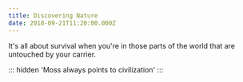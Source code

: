 ```yaml
---
title: Discovering Nature
date: 2018-09-21T11:20:00.000Z
---
```


It's all about survival when you're in those parts of the world that are untouched by your carrier.

::: hidden
'Moss always points to civilization'
:::